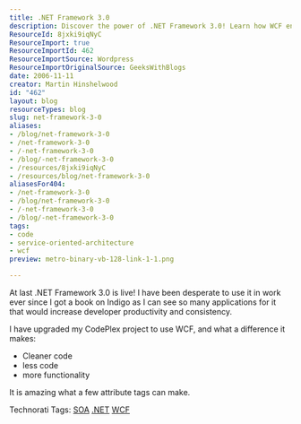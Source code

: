 ```yaml
---
title: .NET Framework 3.0
description: Discover the power of .NET Framework 3.0! Learn how WCF enhances code quality and developer productivity with cleaner, more functional applications.
ResourceId: 8jxki9iqNyC
ResourceImport: true
ResourceImportId: 462
ResourceImportSource: Wordpress
ResourceImportOriginalSource: GeeksWithBlogs
date: 2006-11-11
creator: Martin Hinshelwood
id: "462"
layout: blog
resourceTypes: blog
slug: net-framework-3-0
aliases:
- /blog/net-framework-3-0
- /net-framework-3-0
- /-net-framework-3-0
- /blog/-net-framework-3-0
- /resources/8jxki9iqNyC
- /resources/blog/net-framework-3-0
aliasesFor404:
- /net-framework-3-0
- /blog/net-framework-3-0
- /-net-framework-3-0
- /blog/-net-framework-3-0
tags:
- code
- service-oriented-architecture
- wcf
preview: metro-binary-vb-128-link-1-1.png

---
```

At last .NET Framework 3.0 is live! I have been desperate to use it in work ever since I got a book on Indigo as I can see so many applications for it that would increase developer productivity and consistency.

I have upgraded my CodePlex project to use WCF, and what a difference it makes:

- Cleaner code
- less code
- more functionality

It is amazing what a few attribute tags can make.

Technorati Tags: [SOA](http://technorati.com/tags/SOA) [.NET](http://technorati.com/tags/.NET) [WCF](http://technorati.com/tags/WCF)

